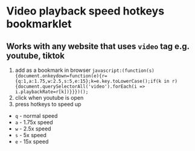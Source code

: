 # Video playback speed hotkeys bookmarklet
## Works with any website that uses `video` tag e.g. youtube, tiktok

1. add as a bookmark in browser `javascript:(function(s){document.onkeydown=function(e){r={q:1,a:1.75,w:2.5,s:5,e:15};k=e.key.toLowerCase();if(k in r){document.querySelectorAll('video').forEach(i => i.playbackRate=r[k])}}})();`
1. click when youtube is open
1. press hotkeys to speed up
  * `q` - normal speed
  * `a` - 1.75x speed
  * `w` - 2.5x speed
  * `s` - 5x speed
  * `e` - 15x speed
